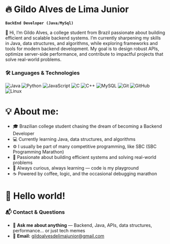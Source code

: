 # 🔥 Gildo Alves de Lima Junior

**`BackEnd Developer (Java/MySql)`** 

👋 Hi, I’m Gildo Alves, a college student from Brazil passionate about building efficient and scalable backend systems. I’m currently sharpening my skills in Java, data structures, and algorithms, while exploring frameworks and tools for modern backend development. My goal is to design robust APIs, optimize server-side performance, and contribute to impactful projects that solve real-world problems.

### 🛠️ Languages & Technologies  
![Java](https://img.shields.io/badge/-Java-007396?style=for-the-badge&logo=openjdk&logoColor=white) ![Python](https://img.shields.io/badge/-Python-3776AB?style=for-the-badge&logo=python&logoColor=white) ![JavaScript](https://img.shields.io/badge/-JavaScript-F7DF1E?style=for-the-badge&logo=javascript&logoColor=black) ![C](https://img.shields.io/badge/-C-A8B9CC?style=for-the-badge&logo=c&logoColor=black) ![C++](https://img.shields.io/badge/-C++-00599C?style=for-the-badge&logo=cplusplus&logoColor=white) ![MySQL](https://img.shields.io/badge/-MySQL-4479A1?style=for-the-badge&logo=mysql&logoColor=white)
![Git](https://img.shields.io/badge/-Git-F05032?style=for-the-badge&logo=git&logoColor=white) ![GitHub](https://img.shields.io/badge/-GitHub-181717?style=for-the-badge&logo=github&logoColor=white) ![Linux](https://img.shields.io/badge/-Linux-FCC624?style=for-the-badge&logo=linux&logoColor=black)


# 💡 About me: 

- 🎓 Brazilian college student chasing the dream of becoming a Backend Developer
- 💻 Currently learning Java, data structures, and algorithms
- ⚙️ I usually be part of many competitive programming, like SBC (SBC Programming Marathon)
- 🚀 Passionate about building efficient systems and solving real-world problems
- 🌱 Always curious, always learning — code is my playground
- ☕ Powered by coffee, logic, and the occasional debugging marathon


# 👋 Hello world!

### 📬 Contact & Questions  
- 💬 **Ask me about anything** — Backend, Java, APIs, data structures, performance... or just tech memes  
- 📧 **Email:** [gildoalvesdelimajunior@gmail.com](gildoalvesdelimajunior@gmail.com)

